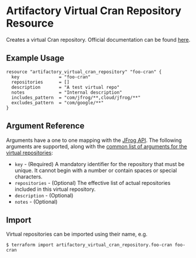 # Artifactory Virtual Cran Repository Resource

Creates a virtual Cran repository.
Official documentation can be found [here](https://www.jfrog.com/confluence/display/JFROG/CRAN+Repositories#CRANRepositories-VirtualRepositories).

## Example Usage

```hcl
resource "artifactory_virtual_cran_repository" "foo-cran" {
  key               = "foo-cran"
  repositories      = []
  description       = "A test virtual repo"
  notes             = "Internal description"
  includes_pattern  = "com/jfrog/**,cloud/jfrog/**"
  excludes_pattern  = "com/google/**"
}
```

## Argument Reference

Arguments have a one to one mapping with the [JFrog API](https://www.jfrog.com/confluence/display/RTF/Repository+Configuration+JSON). 
The following arguments are supported, along with the [common list of arguments for the virtual repositories](virtual.md):

* `key` - (Required) A mandatory identifier for the repository that must be unique. It cannot begin with a number or
  contain spaces or special characters.
* `repositories` - (Optional) The effective list of actual repositories included in this virtual repository.
* `description` - (Optional)
* `notes` - (Optional)

## Import

Virtual repositories can be imported using their name, e.g.

```
$ terraform import artifactory_virtual_cran_repository.foo-cran foo-cran
```
